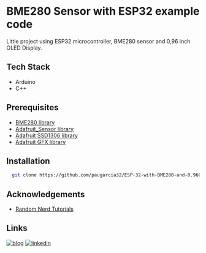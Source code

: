 
# BME280 Sensor with ESP32 example code


Little project using ESP32 microcontroller, BME280 sensor and 0,96 inch OLED Display.


## Tech Stack

- Arduino
- C++



## Prerequisites

- [BME280 library](https://github.com/adafruit/Adafruit_BME280_Library)
- [Adafruit_Sensor library](https://github.com/adafruit/Adafruit_Sensor)
- [Adafruit SSD1306 library](https://github.com/adafruit/Adafruit_SSD1306)
- [Adafruit GFX library](https://github.com/adafruit/Adafruit-GFX-Library)

## Installation


```bash
  git clone https://github.com/paugarcia32/ESP-32-with-BME280-and-0.96OLED.git
```
    
## Acknowledgements

 - [Random Nerd Tutorials](https://randomnerdtutorials.com/)

## Links
[![blog](https://img.shields.io/badge/my_portfolio-000?style=for-the-badge&logo=ko-fi&logoColor=white)](https://www.itodyssey.dev/)
[![linkedin](https://img.shields.io/badge/linkedin-0A66C2?style=for-the-badge&logo=linkedin&logoColor=white)](https://www.linkedin.com/in/pau-garcia-513817287/)
